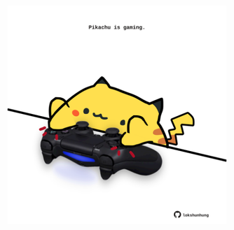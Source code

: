 <!-- built at 06/09/2021, 13:12:48 UTC -->
<p align="center">
  <img width="500" height="500" src="./ReadmeImage.svg">
</p>
